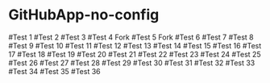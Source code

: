 # GitHubApp-no-config

#Test 1
#Test 2
#Test 3
#Test 4 Fork
#Test 5 Fork
#Test 6
#Test 7
#Test 8
#Test 9
#Test 10
#Test 11
#Test 12
#Test 13
#Test 14
#Test 15
#Test 16
#Test 17
#Test 18
#Test 19
#Test 20
#Test 21
#Test 22
#Test 23
#Test 24
#Test 25
#Test 26
#Test 27
#Test 28
#Test 29
#Test 30
#Test 31
#Test 32
#Test 33
#Test 34
#Test 35
#Test 36
